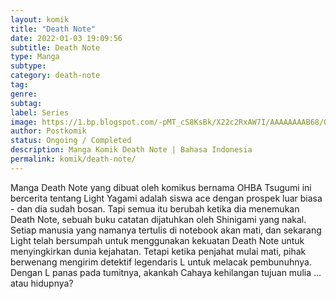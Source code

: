 ```yaml
---
layout: komik
title: "Death Note"
date: 2022-01-03 19:09:56
subtitle: Death Note
type: Manga
subtype: 
category: death-note
tag: 
genre: 
subtag: 
label: Series
image: https://1.bp.blogspot.com/-pMT_cS8KsBk/X22c2RxAW7I/AAAAAAAAB68/0GSpFeTV1eAn4lL-fpOlahzodL7ibkI0gCLcBGAsYHQ/s72-c/000_Death-Note.jpg
author: Postkomik
status: Ongoing / Completed
description: Manga Komik Death Note | Bahasa Indonesia
permalink: komik/death-note/
---
```


Manga Death Note yang dibuat oleh komikus bernama OHBA Tsugumi ini bercerita tentang Light Yagami adalah siswa ace dengan prospek luar biasa - dan dia sudah bosan. Tapi semua itu berubah ketika dia menemukan Death Note, sebuah buku catatan dijatuhkan oleh Shinigami yang nakal. Setiap manusia yang namanya tertulis di notebook akan mati, dan sekarang Light telah bersumpah untuk menggunakan kekuatan Death Note untuk menyingkirkan dunia kejahatan. Tetapi ketika penjahat mulai mati, pihak berwenang mengirim detektif legendaris L untuk melacak pembunuhnya. Dengan L panas pada tumitnya, akankah Cahaya kehilangan tujuan mulia ... atau hidupnya?
